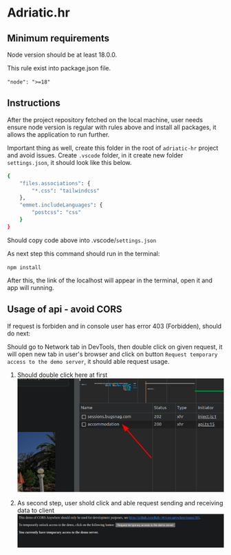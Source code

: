 # Adriatic.hr

## Minimum requirements

Node version should be at least 18.0.0.

This rule exist into package.json file.

`"node": ">=18"`

## Instructions

After the project repository fetched on the local machine, user needs ensure node version is regular with rules above and install all packages, it allows the application to run further.

Important thing as well, create this folder in the root of `adriatic-hr` project and avoid issues.
Create `.vscode` folder, in it create new folder `settings.json`, it should look like this below.

```bash
{
    "files.associations": {
        "*.css": "tailwindcss"
    },
    "emmet.includeLanguages": {
        "postcss": "css"
    }
}
```

Should copy code above into .vscode/`settings.json`

As next step this command should run in the terminal:

`npm install`

After this, the link of the localhost will appear in the terminal, open it and app will running.

## Usage of api - avoid CORS

If request is forbiden and in console user has error 403 (Forbidden), should do next:

Should go to Network tab in DevTools, then double click on given request, it will open new tab in user's browser and click on button `Request temporary access to the demo server`, it should able request usage.

1. Should double click here at first
   ![Screenshot](./src/assets/screenshots/adriatic-screenshot-01.png)

2. As second step, user shold click and able request sending and receiving data to client
   ![Screenshot](./src/assets/screenshots/adriatic-screenshot-02.png)
